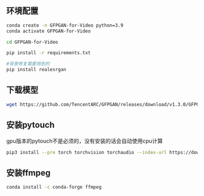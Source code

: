 ## 环境配置

```bash
conda create -n GFPGAN-for-Video python=3.9
conda activate GFPGAN-for-Video

cd GFPGAN-for-Video

pip install -r requirements.txt

#背景修复需要用到的
pip install realesrgan
```

## 下载模型
```bash
wget https://github.com/TencentARC/GFPGAN/releases/download/v1.3.0/GFPGANv1.3.pth -P GFPGAN-1.3.8/experiments/pretrained_models
```

## 安装pytouch
gpu版本的pytouch不是必须的，没有安装的话会自动使用cpu计算
```bash
pip3 install --pre torch torchvision torchaudio --index-url https://download.pytorch.org/whl/nightly/cu117
```

## 安装ffmpeg
```bash
conda install -c conda-forge ffmpeg
```